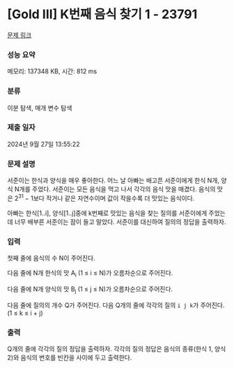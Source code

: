 # [Gold III] K번째 음식 찾기 1 - 23791 

[문제 링크](https://www.acmicpc.net/problem/23791) 

### 성능 요약

메모리: 137348 KB, 시간: 812 ms

### 분류

이분 탐색, 매개 변수 탐색

### 제출 일자

2024년 9월 27일 13:55:22

### 문제 설명

<p>서준이는 한식과 양식을 매우 좋아한다. 어느 날 아빠는 배고픈 서준이에게 한식 N개, 양식 N개를 주었다. 서준이는 모든 음식을 먹고 나서 각각의 음식 맛을 매겼다. 음식의 맛은 2<sup>31 </sup>− 1보다 작거나 같은 자연수이며 값이 작을수록 더 맛있는 음식이다.</p>

<p>아빠는 한식[1..i], 양식[1..j]중에 k번째로 맛있는 음식을 찾는 질의를 서준이에게 주었는데 너무 배부른 서준이는 잠이 들고 말았다. 서준이를 대신하여 질의의 정답을 출력하자.</p>

### 입력 

 <p>첫째 줄에 음식의 수 N이 주어진다.</p>

<p>다음 줄에 N개 한식의 맛 A<sub>i</sub> (1 ≤ i ≤ N)가 오름차순으로 주어진다.</p>

<p>다음 줄에 N개 양식의 맛 B<sub>j</sub> (1 ≤ j ≤ N)가 오름차순으로 주어진다.</p>

<p>다음 줄에 질의의 개수 Q가 주어진다. 다음 Q개의 줄에 각각의 질의 <code>i j k</code>가 주어진다. (1 ≤ k ≤ i + j)</p>

### 출력 

 <p>Q개의 줄에 각각의 질의 정답을 출력하자. 각각의 질의 정답은 음식의 종류(한식 1, 양식 2)와 음식의 번호를 빈칸을 사이에 두고 출력한다.</p>

